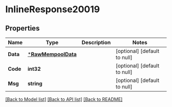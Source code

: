 # InlineResponse20019

## Properties
Name | Type | Description | Notes
------------ | ------------- | ------------- | -------------
**Data** | [***RawMempoolData**](RawMempoolData.md) |  | [optional] [default to null]
**Code** | **int32** |  | [optional] [default to null]
**Msg** | **string** |  | [optional] [default to null]

[[Back to Model list]](../README.md#documentation-for-models) [[Back to API list]](../README.md#documentation-for-api-endpoints) [[Back to README]](../README.md)


